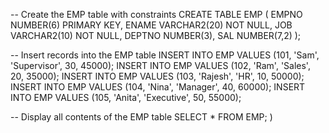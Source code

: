 -- Create the EMP table with constraints
CREATE TABLE EMP (
      EMPNO NUMBER(6) PRIMARY KEY,
        ENAME VARCHAR2(20) NOT NULL,
          JOB VARCHAR2(10) NOT NULL,
            DEPTNO NUMBER(3),
              SAL NUMBER(7,2)
);

-- Insert records into the EMP table
INSERT INTO EMP VALUES (101, 'Sam', 'Supervisor', 30, 45000);
INSERT INTO EMP VALUES (102, 'Ram', 'Sales', 20, 35000);
INSERT INTO EMP VALUES (103, 'Rajesh', 'HR', 10, 50000);
INSERT INTO EMP VALUES (104, 'Nina', 'Manager', 40, 60000);
INSERT INTO EMP VALUES (105, 'Anita', 'Executive', 50, 55000);

-- Display all contents of the EMP table
SELECT * 
FROM EMP;
)